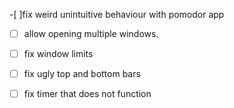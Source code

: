 -[ ]fix weird unintuitive behaviour with pomodor app
-[ ] allow opening multiple windows. 
- [ ] fix window limits 
- [ ] fix ugly top and bottom bars
- [ ] fix timer that does not function

